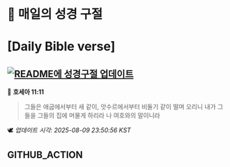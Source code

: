 # 🙏 매일의 성경 구절
# [Daily Bible verse]
## [![README에 성경구절 업데이트](https://github.com/DONGSUKA/first_test/actions/workflows/update-readme-bible.yml/badge.svg)](https://github.com/DONGSUKA/first_test/actions/workflows/update-readme-bible.yml)
<!-- START_BIBLE_VERSE -->
📖 **호세아 11:11**
> 그들은 애굽에서부터 새 같이, 앗수르에서부터 비둘기 같이 떨며 오리니 내가 그들을 그들의 집에 머물게 하리라 나 여호와의 말이니라

🕊️ _업데이트 시각: 2025-08-09 23:50:56 KST_
  <!-- END_BIBLE_VERSE -->
## GITHUB_ACTION
